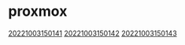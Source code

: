 # proxmox
[20221003150141](/zet/20221003150141/README.md)
[20221003150142](/zet/20221003150142/README.md)
[20221003150143](/zet/20221003150143/README.md)

